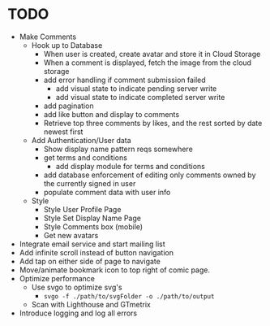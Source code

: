 # TODO

- Make Comments
  - Hook up to Database
    - When user is created, create avatar and store it in Cloud Storage
    - When a comment is displayed, fetch the image from the cloud storage
    - add error handling if comment submission failed
      - add visual state to indicate pending server write
      - add visual state to indicate completed server write
    - add pagination
    - add like button and display to comments
    - Retrieve top three comments by likes, and the rest sorted by date newest first
  - Add Authentication/User data
    - Show display name pattern reqs somewhere
    - get terms and conditions
      - add display module for terms and conditions
    - add database enforcement of editing only comments owned by the currently signed in user
    - populate comment data with user info
  - Style
    - Style User Profile Page
    - Style Set Display Name Page
    - Style Comments box (mobile)
    - Get new avatars
- Integrate email service and start mailing list
- Add infinite scroll instead of button navigation
- Add tap on either side of page to navigate
- Move/animate bookmark icon to top right of comic page.
- Optimize performance
  - Use svgo to optimize svg's
    - `svgo -f ./path/to/svgFolder -o ./path/to/output`
  - Scan with Lighthouse and GTmetrix
- Introduce logging and log all errors
